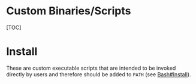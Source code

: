 # Custom Binaries/Scripts

[TOC]

# Install
These are custom executable scripts that are intended to be invoked directly by
users and therefore should be added to `PATH` (see
[Bash#Install](../config/bash/README.md#install)).
